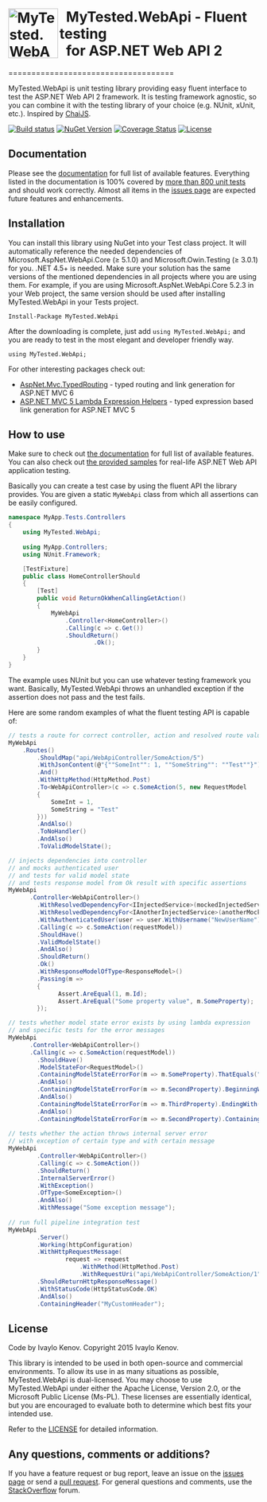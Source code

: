 <h1><img src="https://raw.githubusercontent.com/ivaylokenov/MyTested.WebApi/master/documentation/logo.png" align="left" alt="MyTested.WebApi" width="100">&nbsp; MyTested.WebApi - Fluent testing<br />&nbsp; for ASP.NET Web API 2</h1>
====================================

MyTested.WebApi is unit testing library providing easy fluent interface to test the ASP.NET Web API 2 framework. It is testing framework agnostic, so you can combine it with the testing library of your choice (e.g. NUnit, xUnit, etc.). Inspired by [ChaiJS](https://github.com/chaijs/chai).

[![Build status](https://ci.appveyor.com/api/projects/status/738pm1kuuv7yw1t5?svg=true)](https://ci.appveyor.com/project/ivaylokenov/mywebapi) [![NuGet Version](http://img.shields.io/nuget/v/MyTested.WebApi.svg?style=flat)](https://www.nuget.org/packages/MyTested.WebApi/)  [![Coverage Status](https://coveralls.io/repos/ivaylokenov/MyTested.WebApi/badge.svg?branch=master&service=github&v=2)](https://coveralls.io/github/ivaylokenov/MyTested.WebApi?branch=master) [![License](https://img.shields.io/badge/license-apache-blue.svg)](http://www.apache.org/licenses/LICENSE-2.0)

## Documentation

Please see the [documentation](https://github.com/ivaylokenov/MyTested.WebApi/tree/master/documentation) for full list of available features. Everything listed in the documentation is 100% covered by [more than 800 unit tests](https://github.com/ivaylokenov/MyTested.WebApi/tree/master/src/MyTested.WebApi.Tests) and should work correctly. Almost all items in the [issues page](https://github.com/ivaylokenov/MyTested.WebApi/issues) are expected future features and enhancements.

## Installation

You can install this library using NuGet into your Test class project. It will automatically reference the needed dependencies of Microsoft.AspNet.WebApi.Core (≥ 5.1.0) and Microsoft.Owin.Testing (≥ 3.0.1) for you. .NET 4.5+ is needed. Make sure your solution has the same versions of the mentioned dependencies in all projects where you are using them. For example, if you are using Microsoft.AspNet.WebApi.Core 5.2.3 in your Web project, the same version should be used after installing MyTested.WebApi in your Tests project.

    Install-Package MyTested.WebApi

After the downloading is complete, just add `using MyTested.WebApi;` and you are ready to test in the most elegant and developer friendly way.
	
    using MyTested.WebApi;
	
For other interesting packages check out:

 - [AspNet.Mvc.TypedRouting](https://github.com/ivaylokenov/AspNet.Mvc.TypedRouting) - typed routing and link generation for ASP.NET MVC 6
 - [ASP.NET MVC 5 Lambda Expression Helpers](https://github.com/ivaylokenov/ASP.NET-MVC-Lambda-Expression-Helpers) - typed expression based link generation for ASP.NET MVC 5
	
## How to use

Make sure to check out [the documentation](https://github.com/ivaylokenov/MyTested.WebApi/tree/master/documentation) for full list of available features.
You can also check out [the provided samples](https://github.com/ivaylokenov/MyTested.WebApi/tree/master/samples) for real-life ASP.NET Web API application testing.

Basically you can create a test case by using the fluent API the library provides. You are given a static `MyWebApi` class from which all assertions can be easily configured.

```c#
namespace MyApp.Tests.Controllers
{
    using MyTested.WebApi;
	
    using MyApp.Controllers;
    using NUnit.Framework;

    [TestFixture]
    public class HomeControllerShould
    {
        [Test]
        public void ReturnOkWhenCallingGetAction()
        {
            MyWebApi
                .Controller<HomeController>()
                .Calling(c => c.Get())
                .ShouldReturn()
				        .Ok();
        }
	}
}
```

The example uses NUnit but you can use whatever testing framework you want.
Basically, MyTested.WebApi throws an unhandled exception if the assertion does not pass and the test fails.

Here are some random examples of what the fluent testing API is capable of:

```c#
// tests a route for correct controller, action and resolved route values
MyWebApi
    .Routes()
		.ShouldMap("api/WebApiController/SomeAction/5")
		.WithJsonContent(@"{""SomeInt"": 1, ""SomeString"": ""Test""}")
		.And()
		.WithHttpMethod(HttpMethod.Post)
		.To<WebApiController>(c => c.SomeAction(5, new RequestModel
		{
			SomeInt = 1,
			SomeString = "Test"
		}))
		.AndAlso()
		.ToNoHandler()
		.AndAlso()
		.ToValidModelState();

// injects dependencies into controller
// and mocks authenticated user
// and tests for valid model state
// and tests response model from Ok result with specific assertions
MyWebApi
	  .Controller<WebApiController>()
		.WithResolvedDependencyFor<IInjectedService>(mockedInjectedService)
		.WithResolvedDependencyFor<IAnotherInjectedService>(anotherMockedInjectedService);
		.WithAuthenticatedUser(user => user.WithUsername("NewUserName"))
		.Calling(c => c.SomeAction(requestModel))
		.ShouldHave()
		.ValidModelState()
		.AndAlso()
		.ShouldReturn()
		.Ok()
		.WithResponseModelOfType<ResponseModel>()
		.Passing(m =>
		{
			  Assert.AreEqual(1, m.Id);
			  Assert.AreEqual("Some property value", m.SomeProperty);
		});

// tests whether model state error exists by using lambda expression
// and specific tests for the error messages
MyWebApi
	  .Controller<WebApiController>()
	  .Calling(c => c.SomeAction(requestModel))
		.ShouldHave()
		.ModelStateFor<RequestModel>()
		.ContainingModelStateErrorFor(m => m.SomeProperty).ThatEquals("Error message") 
		.AndAlso()
		.ContainingModelStateErrorFor(m => m.SecondProperty).BeginningWith("Error") 
		.AndAlso()
		.ContainingModelStateErrorFor(m => m.ThirdProperty).EndingWith("message") 
		.AndAlso()
		.ContainingModelStateErrorFor(m => m.SecondProperty).Containing("ror mes"); 
	
// tests whether the action throws internal server error
// with exception of certain type and with certain message
MyWebApi
		.Controller<WebApiController>()
		.Calling(c => c.SomeAction())
		.ShouldReturn()
		.InternalServerError()
		.WithException()
		.OfType<SomeException>()
		.AndAlso()
		.WithMessage("Some exception message");
	
// run full pipeline integration test
MyWebApi
		.Server()
		.Working(httpConfiguration)
		.WithHttpRequestMessage(
				request => request
					.WithMethod(HttpMethod.Post)
					.WithRequestUri("api/WebApiController/SomeAction/1"))
		.ShouldReturnHttpResponseMessage()
		.WithStatusCode(HttpStatusCode.OK)
		.AndAlso()
		.ContainingHeader("MyCustomHeader");
```

## License

Code by Ivaylo Kenov. Copyright 2015 Ivaylo Kenov.

This library is intended to be used in both open-source and commercial environments. To allow its use in as many
situations as possible, MyTested.WebApi is dual-licensed. You may choose to use MyTested.WebApi under either the Apache License,
Version 2.0, or the Microsoft Public License (Ms-PL). These licenses are essentially identical, but you are
encouraged to evaluate both to determine which best fits your intended use.

Refer to the [LICENSE](https://github.com/ivaylokenov/MyTested.WebApi/blob/master/LICENSE) for detailed information.
 
## Any questions, comments or additions?

If you have a feature request or bug report, leave an issue on the [issues page](https://github.com/ivaylokenov/MyTested.WebApi/issues) or send a [pull request](https://github.com/ivaylokenov/MyTested.WebApi/pulls). For general questions and comments, use the [StackOverflow](http://stackoverflow.com/) forum.
